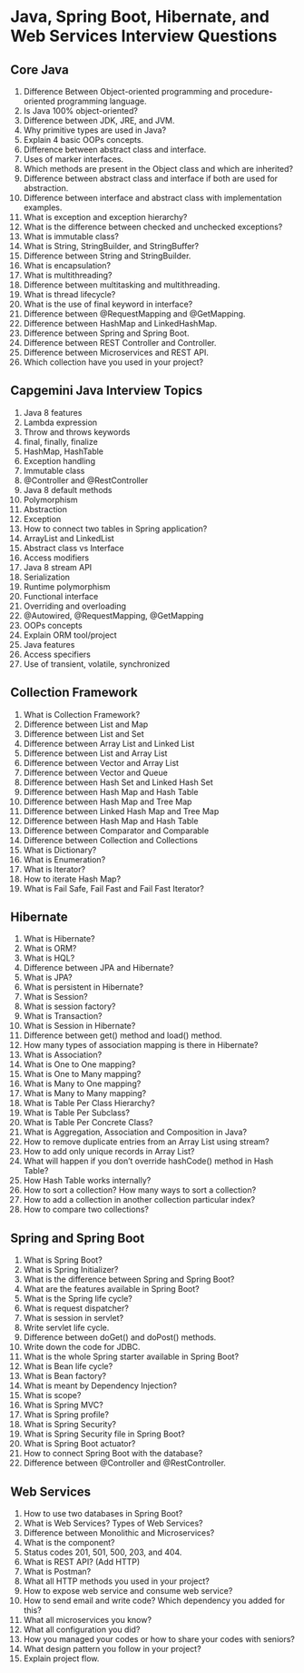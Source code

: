 
# Java, Spring Boot, Hibernate, and Web Services Interview Questions

## Core Java

1. Difference Between Object-oriented programming and procedure-oriented programming language.
2. Is Java 100% object-oriented?
3. Difference between JDK, JRE, and JVM.
4. Why primitive types are used in Java?
5. Explain 4 basic OOPs concepts.
6. Difference between abstract class and interface.
7. Uses of marker interfaces.
8. Which methods are present in the Object class and which are inherited?
9. Difference between abstract class and interface if both are used for abstraction.
10. Difference between interface and abstract class with implementation examples.
11. What is exception and exception hierarchy?
12. What is the difference between checked and unchecked exceptions?
13. What is immutable class?
14. What is String, StringBuilder, and StringBuffer?
15. Difference between String and StringBuilder.
16. What is encapsulation?
17. What is multithreading?
18. Difference between multitasking and multithreading.
19. What is thread lifecycle?
20. What is the use of final keyword in interface?
21. Difference between @RequestMapping and @GetMapping.
22. Difference between HashMap and LinkedHashMap.
23. Difference between Spring and Spring Boot.
24. Difference between REST Controller and Controller.
25. Difference between Microservices and REST API.
26. Which collection have you used in your project?

## Capgemini Java Interview Topics

1. Java 8 features
2. Lambda expression
3. Throw and throws keywords
4. final, finally, finalize
5. HashMap, HashTable
6. Exception handling
7. Immutable class
8. @Controller and @RestController
9. Java 8 default methods
10. Polymorphism
11. Abstraction
12. Exception
13. How to connect two tables in Spring application?
14. ArrayList and LinkedList
15. Abstract class vs Interface
16. Access modifiers
17. Java 8 stream API
18. Serialization
19. Runtime polymorphism
20. Functional interface
21. Overriding and overloading
22. @Autowired, @RequestMapping, @GetMapping
23. OOPs concepts
24. Explain ORM tool/project
25. Java features
26. Access specifiers
27. Use of transient, volatile, synchronized

## Collection Framework

1. What is Collection Framework?
2. Difference between List and Map
3. Difference between List and Set
4. Difference between Array List and Linked List
5. Difference between List and Array List
6. Difference between Vector and Array List
7. Difference between Vector and Queue
8. Difference between Hash Set and Linked Hash Set
9. Difference between Hash Map and Hash Table
10. Difference between Hash Map and Tree Map
11. Difference between Linked Hash Map and Tree Map
12. Difference between Hash Map and Hash Table
13. Difference between Comparator and Comparable
14. Difference between Collection and Collections
15. What is Dictionary?
16. What is Enumeration?
17. What is Iterator?
18. How to iterate Hash Map?
19. What is Fail Safe, Fail Fast and Fail Fast Iterator?

## Hibernate

1. What is Hibernate?
2. What is ORM?
3. What is HQL?
4. Difference between JPA and Hibernate?
5. What is JPA?
6. What is persistent in Hibernate?
7. What is Session?
8. What is session factory?
9. What is Transaction?
10. What is Session in Hibernate?
11. Difference between get() method and load() method.
12. How many types of association mapping is there in Hibernate?
13. What is Association?
14. What is One to One mapping?
15. What is One to Many mapping?
16. What is Many to One mapping?
17. What is Many to Many mapping?
18. What is Table Per Class Hierarchy?
19. What is Table Per Subclass?
20. What is Table Per Concrete Class?
21. What is Aggregation, Association and Composition in Java?
22. How to remove duplicate entries from an Array List using stream?
23. How to add only unique records in Array List?
24. What will happen if you don’t override hashCode() method in Hash Table?
25. How Hash Table works internally?
26. How to sort a collection? How many ways to sort a collection?
27. How to add a collection in another collection particular index?
28. How to compare two collections?

## Spring and Spring Boot

1. What is Spring Boot?
2. What is Spring Initializer?
3. What is the difference between Spring and Spring Boot?
4. What are the features available in Spring Boot?
5. What is the Spring life cycle?
6. What is request dispatcher?
7. What is session in servlet?
8. Write servlet life cycle.
9. Difference between doGet() and doPost() methods.
10. Write down the code for JDBC.
11. What is the whole Spring starter available in Spring Boot?
12. What is Bean life cycle?
13. What is Bean factory?
14. What is meant by Dependency Injection?
15. What is scope?
16. What is Spring MVC?
17. What is Spring profile?
18. What is Spring Security?
19. What is Spring Security file in Spring Boot?
20. What is Spring Boot actuator?
21. How to connect Spring Boot with the database?
22. Difference between @Controller and @RestController.

## Web Services

1. How to use two databases in Spring Boot?
2. What is Web Services? Types of Web Services?
3. Difference between Monolithic and Microservices?
4. What is the component?
5. Status codes 201, 501, 500, 203, and 404.
6. What is REST API? (Add HTTP)
7. What is Postman?
8. What all HTTP methods you used in your project?
9. How to expose web service and consume web service?
10. How to send email and write code? Which dependency you added for this?
11. What all microservices you know?
12. What all configuration you did?
13. How you managed your codes or how to share your codes with seniors?
14. What design pattern you follow in your project?
15. Explain project flow.
